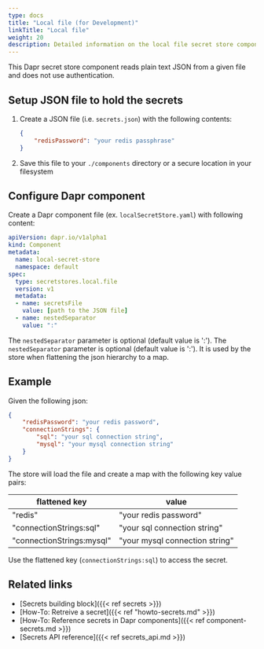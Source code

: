 ```yaml
---
type: docs
title: "Local file (for Development)"
linkTitle: "Local file"
weight: 20
description: Detailed information on the local file secret store component
---
```


This Dapr secret store component reads plain text JSON from a given file and does not use authentication.

## Setup JSON file to hold the secrets

1. Create a JSON file (i.e. `secrets.json`) with the following contents:

    ```json
    {
        "redisPassword": "your redis passphrase"
    }
    ```

2. Save this file to your `./components` directory or a secure location in your filesystem

## Configure Dapr component

Create a Dapr component file (ex. `localSecretStore.yaml`) with following content:

```yaml
apiVersion: dapr.io/v1alpha1
kind: Component
metadata:
  name: local-secret-store
  namespace: default
spec:
  type: secretstores.local.file
  version: v1
  metadata:
  - name: secretsFile
    value: [path to the JSON file]
  - name: nestedSeparator
    value: ":"
```

The `nestedSeparator` parameter is optional (default value is ':'). The `nestedSeparator` parameter is optional (default value is ':'). It is used by the store when flattening the json hierarchy to a map.

## Example

Given the following json:

```json
{
    "redisPassword": "your redis password",
    "connectionStrings": {
        "sql": "your sql connection string",
        "mysql": "your mysql connection string"
    }
}
```

The store will load the file and create a map with the following key value pairs:

| flattened key             | value                          |
| ------------------------- | ------------------------------ |
| "redis"                   | "your redis password"          |
| "connectionStrings:sql"   | "your sql connection string"   |
| "connectionStrings:mysql" | "your mysql connection string" |

Use the flattened key (`connectionStrings:sql`) to access the secret.

## Related links
- [Secrets building block]({{< ref secrets >}})
- [How-To: Retreive a secret]({{< ref "howto-secrets.md" >}})
- [How-To: Reference secrets in Dapr components]({{< ref component-secrets.md >}})
- [Secrets API reference]({{< ref secrets_api.md >}})